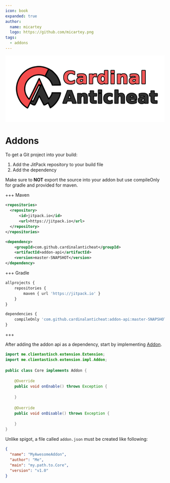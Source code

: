 ```yaml
---
icon: book
expanded: true
author:
  name: micartey
  logo: https://github.com/micartey.png
tags: 
  - addons
---
```


![](../static/images/banner.png)

# Addons

To get a Git project into your build:

1. Add the JitPack repository to your build file
2. Add the dependency

Make sure to **NOT** export the source into your addon but use compileOnly for gradle and provided for maven.

+++ Maven

```xml
<repositories>
  <repository>
      <id>jitpack.io</id>
      <url>https://jitpack.io</url>
  </repository>
</repositories>
```

```xml
<dependency>
    <groupId>com.github.cardinalanticheat</groupId>
    <artifactId>addon-api</artifactId>
    <version>master-SNAPSHOT</version>
</dependency>
```

+++ Gradle

```js
allprojects {
    repositories {
        maven { url 'https://jitpack.io' }
    }
}
```

```js
dependencies {
    compileOnly 'com.github.cardinalanticheat:addon-api:master-SNAPSHOT'
}
```

+++

After adding the addon api as a dependency, start by implementing [Addon](https://cardinalanticheat.github.io/addon-api/docs/me/clientastisch/extension/impl/Addon.html).

```java
import me.clientastisch.extension.Extension;
import me.clientastisch.extension.impl.Addon;

public class Core implements Addon {

    @Override
    public void onEnable() throws Exception {

    }

    @Override
    public void onDisable() throws Exception {

    }
}
```

Unlike spigot, a file called `addon.json` must be created like following:

```json
{
  "name": "MyAwesomeAddon",
  "author": "Me",
  "main": "my.path.to.Core",
  "version": "v1.0"
}
```